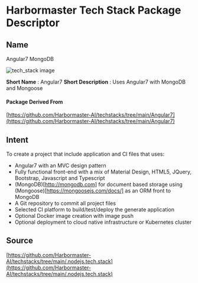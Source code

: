 # Harbormaster Tech Stack Package Descriptor

## Name
Angular7 MongoDB

![tech_stack image](http://harbormaster.ai/wp-content/uploads/2021/04/angular.png)

**Short Name** : Angular7
**Short Description** : Uses Angular7 with MongoDB and Mongoose

  
#### Package Derived From
[https://github.com/Harbormaster-AI/techstacks/tree/main/Angular7](https://github.com/Harbormaster-AI/techstacks/tree/main/Angular7)

## Intent
To create a project that include application and CI files that uses:

- Angular7 with an MVC design pattern
- Fully functional front-end with a mix of Material Design, HTML5, JQuery, Bootstrap, Javascript and Typescript
- (MongoDB)[http://mongodb.com] for document based storage using (Mongoose)[https://mongoosejs.com/docs/] as an ORM front to MongoDB
- A Git repository to commit all project files
- Selected CI platform to build/test/deploy the generate application
- Optional Docker image creation with image push
- Optional deployment to cloud native infrastructure or Kubernetes cluster

## Source
[https://github.com/Harbormaster-AI/techstacks/tree/main/.nodejs.tech.stack](https://github.com/Harbormaster-AI/techstacks/tree/main/.nodejs.tech.stack)



